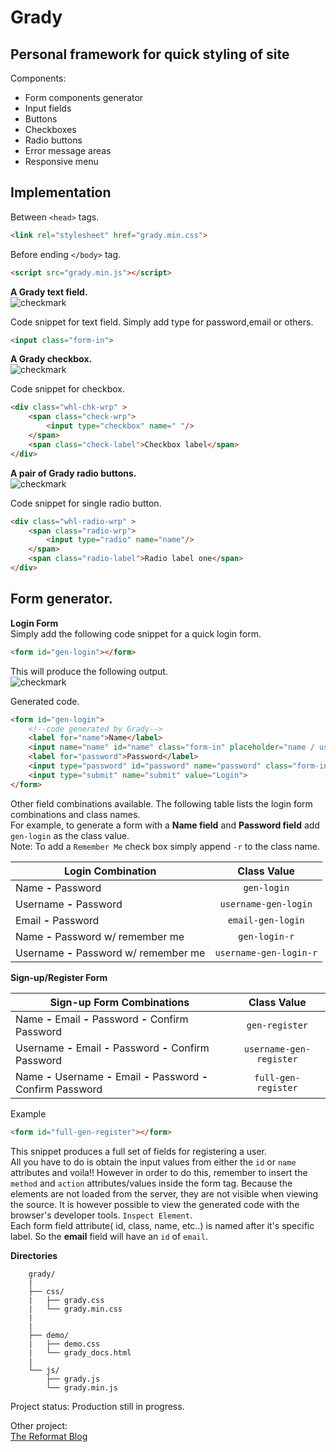Grady
=
Personal framework for quick styling of site
-
Components:
 - Form components generator
 - Input fields
 - Buttons
 - Checkboxes
 - Radio buttons
 - Error message areas
 - Responsive menu
 

**Implementation**
-
 Between `<head>` tags.
```html
<link rel="stylesheet" href="grady.min.css">
```
 Before ending `</body>` tag.
```html
<script src="grady.min.js"></script>
```
**A Grady text field.**   
![checkmark]( https://github.com/markogrady1/grady/raw/master/demo/images/text_field_img.png)

  Code snippet for text field.
  Simply add type for password,email or others.
```html
<input class="form-in">
```
**A Grady checkbox.**    
![checkmark]( https://github.com/markogrady1/grady/raw/master/demo/images/grady_checkbox_img.png)
  
   Code snippet for checkbox.
```html
<div class="whl-chk-wrp" >
	<span class="check-wrp">
		<input type="checkbox" name=" "/>
	</span>
	<span class="check-label">Checkbox label</span>
</div>
```
 **A pair of Grady radio buttons.**    
![checkmark]( https://github.com/markogrady1/grady/raw/master/demo/images/grady_radio_btn_img.png)
  
Code snippet for single radio button.
```html
<div class="whl-radio-wrp" >
	<span class="radio-wrp">
		<input type="radio" name="name"/>
	</span>
	<span class="radio-label">Radio label one</span>
</div>	
```
Form generator.
-
**Login Form**   
Simply add the following code snippet for a quick login form.
```html
<form id="gen-login"></form>
```
This will produce the following output.    
![checkmark]( https://github.com/markogrady1/grady/raw/master/demo/images/generated_login_form.png)


Generated code.
```html
<form id="gen-login">
	<!--code generated by Grady-->
	<label for="name">Name</label>
	<input name="name" id="name" class="form-in" placeholder="name / username">
	<label for="password">Password</label>
	<input type="password" id="password" name="password" class="form-in">
	<input type="submit" name="submit" value="Login">
</form>
```
Other field combinations available.
The following table lists the login form combinations and class names.    
For example, to generate a form with a **Name field** and **Password field** add `gen-login` as the class value.  
Note: To add a `Remember Me` check box simply append `-r` to the class name.

| Login Combination    		  |Class Value 	         |
| --------------------------------|:--------------------:| 
| Name **-** Password 		  | `gen-login`          | 
| Username **-** Password    		  |`username-gen-login`  | 
| Email **-** Password       	   	  | `email-gen-login`    | 
|Name **-** Password w/ remember me	  |`gen-login-r`	 |
|Username **-** Password w/ remember me |`username-gen-login-r`|	

**Sign-up/Register Form**

| Sign-up Form Combinations 		  |Class Value 	       |
| --------------------------------|:--------------------:| 
| Name **-** Email **-** Password **-** Confirm Password   | `gen-register`          | 
| Username **-** Email **-** Password **-** Confirm Password   |`username-gen-register`  | 
| Name **-** Username **-** Email **-** Password **-** Confirm Password  	  | `full-gen-register`    |    

Example
```html
<form id="full-gen-register"></form>
```
This snippet produces a full set of fields for registering a user.  
All you have to do is obtain the input values from either the `id` or `name` attributes and voila!! 
However in order to do this, remember to insert the `method` and `action` attributes/values inside the form tag. 
Because the elements are not loaded from the server, they are not visible when viewing the source. It is however possible to view the generated code with the browser's developer tools. `Inspect Element`.    
Each form field attribute( id, class, name, etc..) is named after it's specific label. So the **email** field will have an `id` of `email`.


**Directories**
```
	grady/
	|
	├── css/
	|   ├── grady.css
	|   └── grady.min.css
	|   
	|
	├── demo/
	|   ├── demo.css
	|   └── grady_docs.html
	|
	└── js/
	    ├── grady.js
	    └── grady.min.js
```
Project status: Production still in progress.

Other project:  
<a href="http://www.thereformat.com" target="_blank">The Reformat Blog</a>


